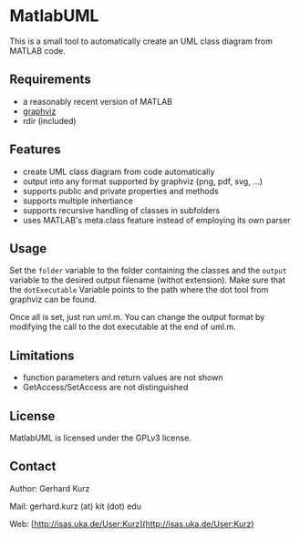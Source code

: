 MatlabUML
=========

This is a small tool to automatically create an UML class diagram from MATLAB code.

Requirements
------------

  * a reasonably recent version of MATLAB
  * [graphviz](http://www.graphviz.org)
  * rdir (included)

Features
--------

  * create UML class diagram from code automatically
  * output into any format supported by graphviz (png, pdf, svg, ...)
  * supports public and private properties and methods
  * supports multiple inhertiance
  * supports recursive handling of classes in subfolders
  * uses MATLAB's meta.class feature instead of employing its own parser

Usage
-----
Set the `folder` variable to the folder containing the classes and the `output` variable to the desired output filename (withot extension). Make sure that the `dotExecutable` Variable points to the path where the dot tool from graphviz can be found.

Once all is set, just run uml.m. You can change the output format by modifying the call to the dot executable at the end of uml.m.

Limitations
-----------

  * function parameters and return values are not shown
  * GetAccess/SetAccess are not distinguished

License
-------

MatlabUML is licensed under the GPLv3 license.

Contact
-------

Author: Gerhard Kurz

Mail: gerhard.kurz (at) kit (dot) edu

Web: [http://isas.uka.de/User:Kurz](http://isas.uka.de/User:Kurz)
